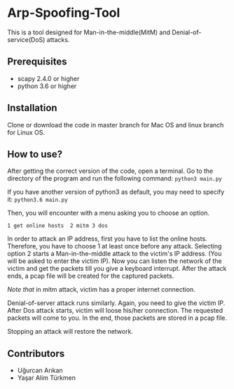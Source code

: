 # Arp-Spoofing-Tool

This is a tool designed for Man-in-the-middle(MitM) and Denial-of-service(DoS) attacks. 

## Prerequisites 
* scapy 2.4.0 or higher
* python 3.6 or higher

## Installation
Clone or download the code in master branch for Mac OS and  linux branch for Linux OS. 

## How to use?
After getting the correct version of the code, open a terminal. Go to the directory of the program and run the following command:
` python3 main.py `

If you have another version of python3 as default, you may need to specify it: ` python3.6 main.py `

Then, you will encounter with a menu asking you to choose an option.

` 1 get online hosts 
  2 mitm
  3 dos `

In order to attack an IP address, first
you have to list the online hosts. Therefore, you have to choose 1 at least once before any attack.
Selecting option 2 starts a Man-in-the-middle attack to the victim's IP address. (You will be asked to enter the victim IP). Now you can listen
the network of the victim and get the packets till you give a keyboard interrupt. After the attack ends, a pcap file will be created 
for the captured packets.

*Note that* in mitm attack, victim has a proper internet connection. 

Denial-of-server attack runs similarly. Again, you need to give the victim IP. After Dos attack starts, victim will loose his/her
connection. The requested packets will come to you. In the end, those packets are stored in a pcap file. 

Stopping an attack will restore the network.


## Contributors
* Uğurcan Arıkan
* Yaşar Alim Türkmen
